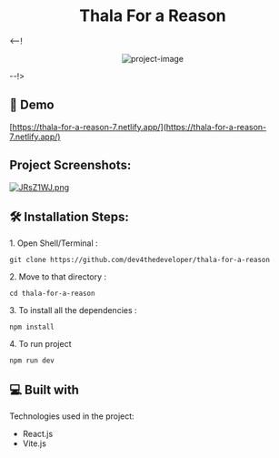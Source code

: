 <h1 align="center" id="title">Thala For a Reason</h1>

<--!<p align="center"><img src="https://socialify.git.ci/dev4thedeveloper/thala-for-a-reason/image?language=1&amp;owner=1&amp;name=1&amp;stargazers=1&amp;theme=Light" alt="project-image"> </p> --!>

<h2>🚀 Demo</h2>

[https://thala-for-a-reason-7.netlify.app/](https://thala-for-a-reason-7.netlify.app/)

<h2>Project Screenshots:</h2>

<a href="https://freeimage.host/"><img src="https://iili.io/JRsZ1WJ.png" alt="JRsZ1WJ.png" border="0"></a>

<h2>🛠️ Installation Steps:</h2>

<p>1. Open Shell/Terminal :</p>

```
git clone https://github.com/dev4thedeveloper/thala-for-a-reason
```

<p>2. Move to that directory :</p>

```
cd thala-for-a-reason
```

<p>3. To install all the dependencies :</p>

```
npm install
```

<p>4. To run project</p>

```
npm run dev
```

  
  
<h2>💻 Built with</h2>

Technologies used in the project:

*   React.js
*   Vite.js
